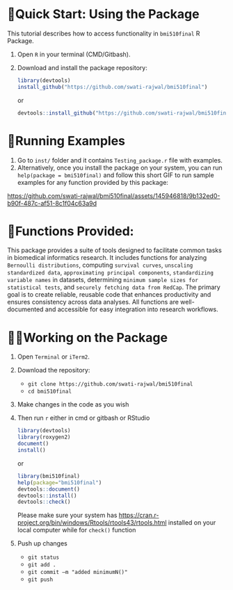 # 🎯Quick Start: Using the Package
This tutorial describes how to access functionality in `bmi510final` R Package.

1. Open `R` in your terminal (CMD/Gitbash).
2. Download and install the package repository:
	```r 
    library(devtools)
    install_github("https://github.com/swati-rajwal/bmi510final")
    ```
    or
   
    ```r
    devtools::install_github("https://github.com/swati-rajwal/bmi510final")
    ```
# 🏃Running Examples
1. Go to `inst/` folder and it contains `Testing_package.r` file with examples.
2. Alternatively, once you install the package on your system, you can run `help(package = bmi510final)` and follow this short GIF to run sample examples for any function provided by this package:


https://github.com/swati-rajwal/bmi510final/assets/145946818/9b132ed0-b90f-487c-af51-8c1f04c63a9d


# 📌Functions Provided:
This package provides a suite of tools designed to facilitate common tasks in biomedical informatics research. It includes functions for analyzing `Bernoulli distributions`, computing `survival curves`, `unscaling standardized data`, `approximating principal components`, `standardizing variable names` in datasets, determining `minimum sample sizes for statistical tests`, and `securely fetching data from RedCap`. 
The primary goal is to create reliable, reusable code that enhances productivity and ensures consistency across data analyses. All functions are well-documented and accessible for easy integration into research workflows.

# 👩‍💻Working on the Package
1. Open `Terminal` or `iTerm2`.
2. Download the repository:
	* `git clone https://github.com/swati-rajwal/bmi510final`
	* `cd bmi510final`
3. Make changes in the code as you wish
4. Then run `r` either in cmd or gitbash or RStudio
   ```r
   library(devtools)
   library(roxygen2)
   document()
   install()
   ```
   or
   
   ```r
   library(bmi510final)
   help(package="bmi510final")
   devtools::document()
   devtools::install()
   devtools::check()
   ```
   Please make sure your system has https://cran.r-project.org/bin/windows/Rtools/rtools43/rtools.html installed on your local computer while for `check()` function
  
7. Push up changes
	* `git status` 
	* `git add .`
 	* `git commit –m "added minimumN()"`
 	* `git push` 
